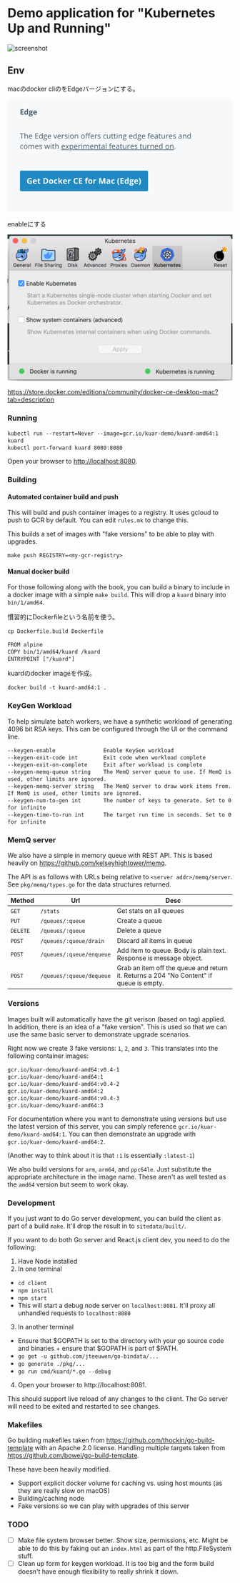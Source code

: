 # Demo application for "Kubernetes Up and Running"

![screenshot](docs/images/screenshot.png)

## Env

macのdocker cliのをEdgeバージョンにする。

![screenshot](docs/images/docker001.png)

enableにする

![screenshot](docs/images/docker002.png)

https://store.docker.com/editions/community/docker-ce-desktop-mac?tab=description


### Running

```
kubectl run --restart=Never --image=gcr.io/kuar-demo/kuard-amd64:1 kuard
kubectl port-forward kuard 8080:8080
```

Open your browser to [http://localhost:8080](http://localhost:8080).

### Building

#### Automated container build and push

This will build and push container images to a registry.
It uses gcloud to push to GCR by default.  You can edit `rules.mk` to change this.

This builds a set of images with "fake versions" to be able to play with upgrades.

```
make push REGISTRY=<my-gcr-registry>
```

#### Manual docker build

For those following along with the book, you can build a binary to include in a docker image with a simple `make build`.  This will drop a `kuard` binary into `bin/1/amd64`.

慣習的にDockerfileという名前を使う。

```
cp Dockerfile.build Dockerfile
```

```
FROM alpine
COPY bin/1/amd64/kuard /kuard
ENTRYPOINT ["/kuard"]
```

kuardのdocker imageを作成。


```
docker build -t kuard-amd64:1 .
```


### KeyGen Workload

To help simulate batch workers, we have a synthetic workload of generating 4096 bit RSA keys.  This can be configured through the UI or the command line.

```
--keygen-enable               Enable KeyGen workload
--keygen-exit-code int        Exit code when workload complete
--keygen-exit-on-complete     Exit after workload is complete
--keygen-memq-queue string    The MemQ server queue to use. If MemQ is used, other limits are ignored.
--keygen-memq-server string   The MemQ server to draw work items from.  If MemQ is used, other limits are ignored.
--keygen-num-to-gen int       The number of keys to generate. Set to 0 for infinite
--keygen-time-to-run int      The target run time in seconds. Set to 0 for infinite
```

### MemQ server

We also have a simple in memory queue with REST API.  This is based heavily on https://github.com/kelseyhightower/memq.

The API is as follows with URLs being relative to `<server addr>/memq/server`.  See `pkg/memq/types.go` for the data structures returned.

| Method | Url | Desc
| --- | --- | ---
| `GET` | `/stats` | Get stats on all queues
| `PUT` | `/queues/:queue` | Create a queue
| `DELETE` | `/queues/:queue` | Delete a queue
| `POST` | `/queues/:queue/drain` | Discard all items in queue
| `POST` | `/queues/:queue/enqueue` | Add item to queue.  Body is plain text. Response is message object.
| `POST` | `/queues/:queue/dequeue` | Grab an item off the queue and return it. Returns a 204 "No Content" if queue is empty.

### Versions

Images built will automatically have the git verison (based on tag) applied.  In addition, there is an idea of a "fake version".  This is used so that we can use the same basic server to demonstrate upgrade scenarios.

Right now we create 3 fake versions: `1`, `2`, and `3`.  This translates into the following container images:

```
gcr.io/kuar-demo/kuard-amd64:v0.4-1
gcr.io/kuar-demo/kuard-amd64:1
gcr.io/kuar-demo/kuard-amd64:v0.4-2
gcr.io/kuar-demo/kuard-amd64:2
gcr.io/kuar-demo/kuard-amd64:v0.4-3
gcr.io/kuar-demo/kuard-amd64:3
```

For documentation where you want to demonstrate using versions but use the latest version of this server, you can simply reference `gcr.io/kuar-demo/kuard-amd64:1`.  You can then demonstrate an upgrade with `gcr.io/kuar-demo/kuard-amd64:2`.

(Another way to think about it is that `:1` is essentially `:latest-1`)

We also build versions for `arm`, `arm64`, and `ppc64le`.  Just substitute the appropriate architecture in the image name.  These aren't as well tested as the `amd64` version but seem to work okay.

### Development

If you just want to do Go server development, you can build the client as part of a build `make`.  It'll drop the result in to `sitedata/built/`.

If you want to do both Go server and React.js client dev, you need to do the following:

1. Have Node installed
2. In one terminal

  * `cd client`
  * `npm install`
  * `npm start`
  * This will start a debug node server on `localhost:8081`.  It'll proxy all unhandled requests to `localhost:8080`

3. In another terminal
  * Ensure that $GOPATH is set to the directory with your go source code and binaries + ensure that $GOPATH is part of $PATH.
  * `go get -u github.com/jteeuwen/go-bindata/...`
  * `go generate ./pkg/...`
  * `go run cmd/kuard/*.go --debug`
4. Open your browser to http://localhost:8081.

This should support live reload of any changes to the client.  The Go server will need to be exited and restarted to see changes.

### Makefiles

Go building makefiles taken from
https://github.com/thockin/go-build-template with an Apache 2.0 license.
Handling multiple targets taken from https://github.com/bowei/go-build-template.

These have been heavily modified.
* Support explicit docker volume for caching vs. using host mounts (as they are really slow on macOS)
* Building/caching node
* Fake versions so we can play with upgrades of this server

### TODO
* [ ] Make file system browser better.  Show size, permissions, etc.  Might be able to do this by faking out an `index.html` as part of the http.FileSystem stuff.
* [ ] Clean up form for keygen workload.  It is too big and the form build doesn't have enough flexibility to really shrink it down.

